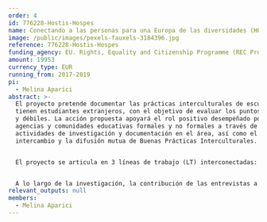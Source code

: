 ```yaml
---
order: 4
id: 776228-Hostis-Hospes
name: Conectando a las personas para una Europa de las diversidades (HOSTIS-HOSPES)
image: /public/images/pexels-fauxels-3184396.jpg
reference: 776228-Hostis-Hospes
funding_agency: EU. Rights, Equality and Citizenship Programme (REC Progr.) 2014-2020
amount: 19953
currency_type: EUR
running_from: 2017-2019
pi:
  - Melina Aparici
abstract: >-
  El proyecto pretende documentar las prácticas interculturales de escuelas que
  tienen estudiantes extranjeros, con el objetivo de evaluar los puntos fuertes
  y débiles. La acción propuesta apoyará el rol positivo desempeñado por las
  agencias y comunidades educativas formales y no formales a través de
  actividades de investigación y documentación en el área, así como el
  intercambio y la difusión mutua de Buenas Prácticas Interculturales.


  El proyecto se articula en 3 líneas de trabajo (LT) interconectadas: mapeo e investigación de los retos multiculturales a los que se enfrenta el sistema escolar y su capacidad de resiliencia en las zonas de migración en tránsito (LT 1); experimentación de un modelo piloto de aprendizaje intercultural en las sociedades de migración en tránsito y sistematización de los resultados de la investigación enmarcados en una propuesta de modelo piloto (LT 2); promoción y difusión del "Modelo intercultural siciliano" para el diálogo intercultural y la inclusión a nivel regional y de la UE (LT 3).


  A lo largo de la investigación, la contribución de las entrevistas a los profesores será crucial, ya que el resultado del proceso educativo depende principalmente de las capacidades de los profesores para transformar la escuela en un espacio de ciudadanía activa.
relevant_outputs: null
members:
  - Melina Aparici
---
```

